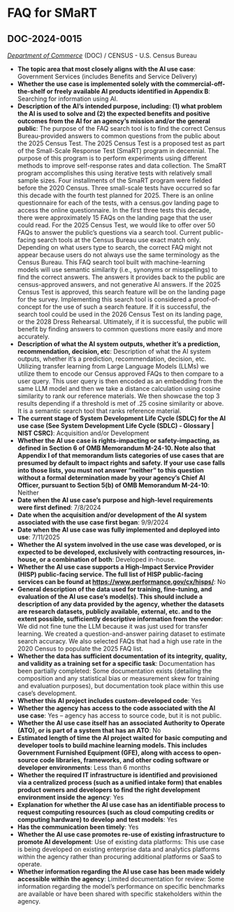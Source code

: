 # FAQ for SMaRT
## DOC-2024-0015
_[Department of Commerce](<../3_agency/Department of Commerce.md>)_ (DOC) / CENSUS - U.S. Census Bureau


+ **The topic area that most closely aligns with the AI use case**: Government Services (includes Benefits and Service Delivery)
+ **Whether the use case is implemented solely with the commercial-off-the-shelf or freely available AI products identified in Appendix B**: Searching for information using AI.
+ **Description of the AI’s intended purpose, including: (1) what problem the AI is used to solve and (2) the expected benefits and positive outcomes from the AI for an agency’s mission and/or the general public**: The purpose of the FAQ search tool is to find the correct Census Bureau-provided answers to common questions from the public about the 2025 Census Test. The 2025 Census Test is a proposed test as part of the Small-Scale Response Test (SmaRT) program in decennial. The purpose of this program is to perform experiments using different methods to improve self-response rates and data collection. The SmaRT program accomplishes this using iterative tests with relatively small sample sizes. Four installments of the SmaRT program were fielded before the 2020 Census. Three small-scale tests have occurred so far this decade with the fourth test planned for 2025. There is an online questionnaire for each of the tests, with a census.gov landing page to access the online questionnaire. In the first three tests this decade, there were approximately 15 FAQs on the landing page that the user could read. For the 2025 Census Test, we would like to offer over 50 FAQs to answer the public’s questions via a search tool.
Current public-facing search tools at the Census Bureau use exact match only. Depending on what users type to search, the correct FAQ might not appear because users do not always use the same terminology as the Census Bureau. This FAQ search tool built with machine-learning models will use semantic similarity (i.e., synonyms or misspellings) to find the correct answers. The answers it provides back to the public are census-approved answers, and not generative AI answers. If the 2025 Census Test is approved, this search feature will be on the landing page for the survey. Implementing this search tool is considered a proof-of-concept for the use of such a search feature. If it is successful, the search tool could be used in the 2026 Census Test on its landing page, or the 2028 Dress Rehearsal. Ultimately, if it is successful, the public will benefit by finding answers to common questions more easily and more accurately.
+ **Description of what the AI system outputs, whether it’s a prediction, recommendation, decision, etc**: Description of what the AI system outputs, whether it’s a prediction, recommendation, decision, etc.
Utilizing transfer learning from Large Language Models (LLMs) we utilize them to encode our Census approved FAQs to then compare to a user query. This user query is then encoded as an embedding from the same LLM model and then we take a distance calculation using cosine similarity to rank our reference materials. We then showcase the top 3 results depending if a threshold is met of .25 cosine similarity or above. It is a semantic search tool that ranks reference material.
+ **The current stage of System Development Life Cycle (SDLC) for the AI use case (See System Development Life Cycle (SDLC) - Glossary | NIST CSRC)**: Acquisition and/or Development
+ **Whether the AI use case is rights-impacting or safety-impacting, as defined in Section 6 of OMB Memorandum M-24-10. Note also that Appendix I of that memorandum lists categories of use cases that are presumed by default to impact rights and safety. If your use case falls into those lists, you must not answer “neither” to this question without a formal determination made by your agency’s Chief AI Officer, pursuant to Section 5(b) of OMB Memorandum M-24-10**: Neither
+ **Date when the AI use case’s purpose and high-level requirements were first defined**: 7/8/2024
+ **Date when the acquisition and/or development of the AI system associated with the use case first began**: 9/9/2024
+ **Date when the AI use case was fully implemented and deployed into use**: 7/11/2025
+ **Whether the AI system involved in the use case was developed, or is expected to be developed, exclusively with contracting resources, in-house, or a combination of both**: Developed in-house.
+ **Whether the AI use case supports a High-Impact Service Provider (HISP) public-facing service. The full list of HISP public-facing services can be found at https://www.performance.gov/cx/hisps/**: No
+ **General description of the data used for training, fine-tuning, and evaluation of the AI use case’s model(s). This should include a description of any data provided by the agency, whether the datasets are research datasets, publicly available, external, etc. and to the extent possible, sufficiently descriptive information from the vendor**: We did not fine tune the LLM because it was just used for transfer learning. We created a question-and-answer pairing dataset to estimate search accuracy. We also selected FAQs that had a high use rate in the 2020 Census to populate the 2025 FAQ list.
+ **Whether the data has sufficient documentation of its integrity, quality, and validity as a training set for a specific task**: Documentation has been partially completed: Some documentation exists (detailing the composition and any statistical bias or measurement skew for training and evaluation purposes), but documentation took place within this use case’s development.
+ **Whether this AI project includes custom-developed code**: Yes
+ **Whether the agency has access to the code associated with the AI use case**: Yes – agency has access to source code, but it is not public.
+ **Whether the AI use case itself has an associated Authority to Operate (ATO), or is part of a system that has an ATO**: No
+ **Estimated length of time the AI project waited for basic computing and developer tools to build machine learning models. This includes Government Furnished Equipment (GFE), along with access to open-source code libraries, frameworks, and other coding software or developer environments**: Less than 6 months
+ **Whether the required IT infrastructure is identified and provisioned via a centralized process (such as a unified intake form) that enables product owners and developers to find the right development environment inside the agency**: Yes
+ **Explanation for whether the AI use case has an identifiable process to request computing resources (such as cloud computing credits or computing hardware) to develop and test models**: Yes
+ **Has the communication been timely**: Yes
+ **Whether the AI use case promotes re-use of existing infrastructure to promote AI development**: Use of existing data platforms: This use case is being developed on existing enterprise data and analytics platforms within the agency rather than procuring additional platforms or SaaS to operate.
+ **Whether information regarding the AI use case has been made widely accessible within the agency**: Limited documentation for review: Some information regarding the model’s performance on specific benchmarks are available or have been shared with specific stakeholders within the agency.